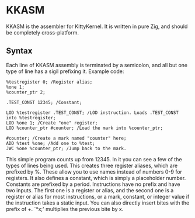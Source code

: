 # KKASM
KKASM is the assembler for KittyKernel. It is written in pure Zig, and should be completely cross-platform.
## Syntax
Each line of KKASM assembly is terminated by a semicolon, and all but one type of line has a sigil prefixing it. 
Example code: 

        
    %testregister 0; /Register alias;
    %one 1;
    %counter_ptr 2;
    
    .TEST_CONST 12345; /Constant;
    
    LOD %testregister .TEST_CONST; /LOD instruction. Loads .TEST_CONST into %testregister;
    LOD %one 1; /Create "one" register;
    LOD %counter_ptr #counter; /Load the mark into %counter_ptr;
    
    #counter; /Create a mark named "counter" here;
    ADD %test %one; /Add one to %test;
    JWC %one %counter_ptr; /Jump back to the mark.
This simple program counts up from 12345. In it you can see a few of the types of lines being used. This creates three register aliases, which are prefixed by %. These allow you to use names instead of numbers 0-9 for registers. It also defines a constant, which is simply a placeholder number. Constants are prefixed by a period. Instructions have no prefix and have two inputs. The first one is a register or alias, and the second one is a register or alias for most instructions, or a mark, constant, or integer value if the instruction takes a static input. You can also directly insert bites with the prefix of +. `*x;' multiplies the previous bite by x.

